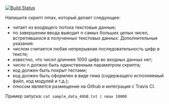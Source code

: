 [![Build Status](https://travis-ci.com/GhostOfJerry/nmax.svg?branch=master)](https://travis-ci.com/GhostOfJerry/nmax)

Напишите скрипт nmax, который делает следующее:

* читает из входящего потока текстовые данные;
* по завершении ввода выводит n самых больших целых чисел, встретившихся в
полученных текстовых данных.
Дополнительные указания:
* числом считается любая непрерывная последовательность цифр в тексте;
* известно, что чисел длиннее 1000 цифр во входных данных нет;
* число n должно быть единственным параметром скрипта;
* код должен быть покрыт тестами;
* код должен быть оформлен в виде гема (содержащего исполняемый файл, код
модулей и т.д.);
* плюсом является размещение на Github и интеграция с Travis CI.

Пример запуска:
```cat sample_data_40GB.txt | nmax 10000```
